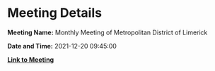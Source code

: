# Meeting Details

**Meeting Name:** Monthly Meeting of Metropolitan District of Limerick

**Date and Time:** 2021-12-20 09:45:00

**[Link to Meeting](https://www.limerick.ie/council/whats-on/monthly-meeting-metropolitan-district-limerick-79)**
